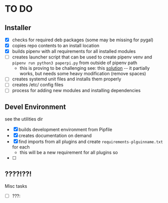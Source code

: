 # TO DO

## Installer
* [x] checks for required deb packages (some may be missing for pygal)
* [x] copies repo contents to an install location
* [x] builds pipenv with all requirements for all installed modules
* [ ] creates launcher script that can be used to create pipenv venv and `pipenv run python3 paperpi.py` from outside of pipenv path
    - this is proving to be challenging see: this [solution](https://titanwolf.org/Network/Articles/Article?AID=41470348-ec29-40b8-9068-e19d4656137a) -- it partially works, but needs some heavy modification (remove spaces)
* [ ] creates systemd unit files and installs them properly
* [ ] creates /etc/ config files
* [ ] process for adding new modules and installing dependencies

## Devel Environment
see the utilities dir

* [x] builds development environment from Pipfile
* [x] creates documentation on demand 
* [x] find imports from all plugins and create `requirements-plguinname.txt` for each
    - this will be a new requirement for all plugins so
* [ ] 

## ????!??!
Misc tasks
* [ ] ???:

    